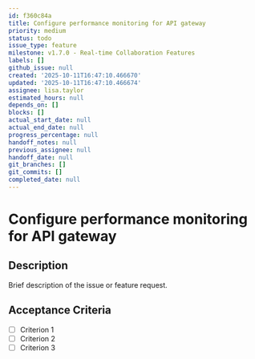 ```yaml
---
id: f360c84a
title: Configure performance monitoring for API gateway
priority: medium
status: todo
issue_type: feature
milestone: v1.7.0 - Real-time Collaboration Features
labels: []
github_issue: null
created: '2025-10-11T16:47:10.466670'
updated: '2025-10-11T16:47:10.466674'
assignee: lisa.taylor
estimated_hours: null
depends_on: []
blocks: []
actual_start_date: null
actual_end_date: null
progress_percentage: null
handoff_notes: null
previous_assignee: null
handoff_date: null
git_branches: []
git_commits: []
completed_date: null
---
```


# Configure performance monitoring for API gateway

## Description

Brief description of the issue or feature request.

## Acceptance Criteria

- [ ] Criterion 1
- [ ] Criterion 2
- [ ] Criterion 3